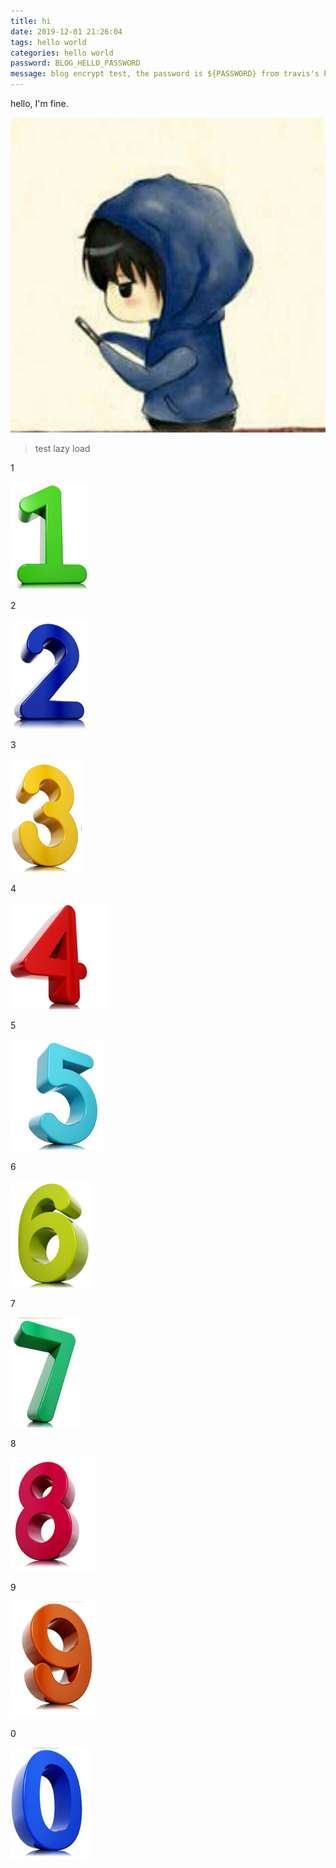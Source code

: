 ```yaml
---
title: hi
date: 2019-12-01 21:26:04
tags: hello world
categories: hello world
password: BLOG_HELLO_PASSWORD
message: blog encrypt test, the password is ${PASSWORD} from travis's PASSWORD = 123456
---
```

hello, I'm fine.

<!--more-->

![favicon](hello/image/favicon.jpg)



> test lazy load

1

![1575651117499](hello/image/1575651117499.png)



2

![1575651135109](hello/image/1575651135109.png)

3

![1575651150846](hello/image/1575651150846.png)

4

![1575651164367](hello/image/1575651164367.png)

5

![1575651177976](hello/image/1575651177976.png)

6

![1575651192178](hello/image/1575651192178.png)

7

![1575651208252](hello/image/1575651208252.png)

8

![1575651225157](hello/image/1575651225157.png)

9

![1575651239326](hello/image/1575651239326.png)

0

![1575651254769](hello/image/1575651254769.png)

